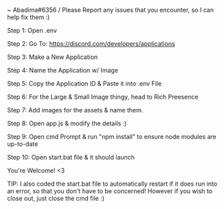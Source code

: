 ~ Abadima#6356 / Please Report any issues that you encounter, so I can help fix them :)

Step 1: Open .env

Step 2: Go To: https://discord.com/developers/applications

Step 3: Make a New Application

Step 4: Name the Application w/ Image

Step 5: Copy the Application ID & Paste it into .env File

Step 6: For the Large & Small Image thingy, head to Rich Preesence

Step 7: Add images for the assets & name them.

Step 8: Open app.js & modify the details :)

Step 9: Open cmd Prompt & run "npm install" to ensure node modules are up-to-date

Step 10: Open start.bat file & it should launch

You're Welcome! <3

TIP: I also coded the start.bat file to automatically restart if it does run into an error, so that you don't have to be concerned! However if you wish to close out, just close the cmd file :)
